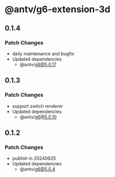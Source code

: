 # @antv/g6-extension-3d

## 0.1.4

### Patch Changes

- daily maintenance and bugfix
- Updated dependencies
  - @antv/g6@5.0.17

## 0.1.3

### Patch Changes

- support switch renderer
- Updated dependencies
  - @antv/g6@5.0.10

## 0.1.2

### Patch Changes

- publish in 20240625
- Updated dependencies
  - @antv/g6@5.0.4
